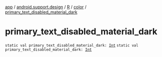 [app](../../../index.md) / [android.support.design](../../index.md) / [R](../index.md) / [color](index.md) / [primary_text_disabled_material_dark](./primary_text_disabled_material_dark.md)

# primary_text_disabled_material_dark

`static val primary_text_disabled_material_dark: `[`Int`](https://kotlinlang.org/api/latest/jvm/stdlib/kotlin/-int/index.html)
`static val primary_text_disabled_material_dark: `[`Int`](https://kotlinlang.org/api/latest/jvm/stdlib/kotlin/-int/index.html)